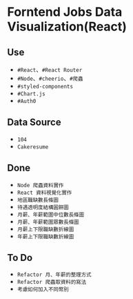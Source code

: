 # Forntend Jobs Data Visualization(React)

## Use

- `#React`、`#React Router`
- `#Node`、`#cheerio`、`#爬蟲`
- `#styled-components`
- `#Chart.js`
- `#Auth0`

## Data Source

- `104`
- `Cakeresume`

## Done

- `Node 爬蟲資料實作`
- `React 資料視覺化實作`
- `地區職缺數長條圖`
- `待遇透明度結構圓餅圖`
- `月薪、年薪範圍中位數長條圖`
- `月薪、年薪範圍眾數長條圖`
- `月薪上下限職缺數折線圖`
- `年薪上下限職缺數折線圖`

## To Do

- `Refactor 月、年薪的整理方式`
- `Refactor 爬蟲取資料的寫法`
- `考慮如何加入不同幣別`
